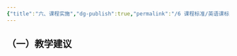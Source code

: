 ```yaml
---
{"title":"六、课程实施","dg-publish":true,"permalink":"/6 课程标准/英语课标/6 课程实施/","dgPassFrontmatter":true,"noteIcon":""}
---
```



## （一）教学建议
